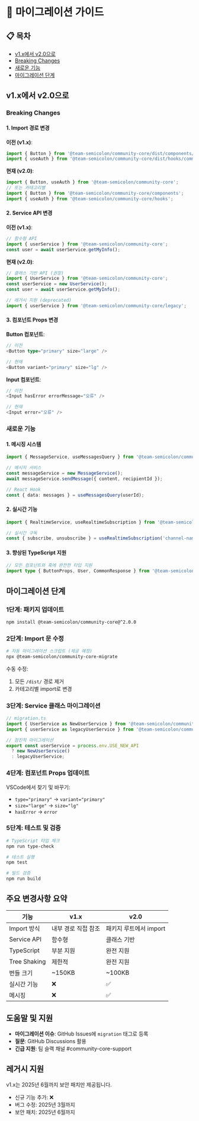 # 🔄 마이그레이션 가이드

## 📋 목차
- [v1.x에서 v2.0으로](#v1x에서-v20으로)
- [Breaking Changes](#breaking-changes)
- [새로운 기능](#새로운-기능)
- [마이그레이션 단계](#마이그레이션-단계)

## v1.x에서 v2.0으로

### Breaking Changes

#### 1. Import 경로 변경

**이전 (v1.x)**:
```typescript
import { Button } from '@team-semicolon/community-core/dist/components/atoms/Button';
import { useAuth } from '@team-semicolon/community-core/dist/hooks/common/useAuth';
```

**현재 (v2.0)**:
```typescript
import { Button, useAuth } from '@team-semicolon/community-core';
// 또는 카테고리별
import { Button } from '@team-semicolon/community-core/components';
import { useAuth } from '@team-semicolon/community-core/hooks';
```

#### 2. Service API 변경

**이전 (v1.x)**:
```typescript
// 함수형 API
import { userService } from '@team-semicolon/community-core';
const user = await userService.getMyInfo();
```

**현재 (v2.0)**:
```typescript
// 클래스 기반 API (권장)
import { UserService } from '@team-semicolon/community-core';
const userService = new UserService();
const user = await userService.getMyInfo();

// 레거시 지원 (deprecated)
import { userService } from '@team-semicolon/community-core/legacy';
```

#### 3. 컴포넌트 Props 변경

**Button 컴포넌트**:
```typescript
// 이전
<Button type="primary" size="large" />

// 현재
<Button variant="primary" size="lg" />
```

**Input 컴포넌트**:
```typescript
// 이전
<Input hasError errorMessage="오류" />

// 현재
<Input error="오류" />
```

### 새로운 기능

#### 1. 메시징 시스템
```typescript
import { MessageService, useMessagesQuery } from '@team-semicolon/community-core';

// 메시지 서비스
const messageService = new MessageService();
await messageService.sendMessage({ content, recipientId });

// React Hook
const { data: messages } = useMessagesQuery(userId);
```

#### 2. 실시간 기능
```typescript
import { RealtimeService, useRealtimeSubscription } from '@team-semicolon/community-core';

// 실시간 구독
const { subscribe, unsubscribe } = useRealtimeSubscription('channel-name');
```

#### 3. 향상된 TypeScript 지원
```typescript
// 모든 컴포넌트와 훅에 완전한 타입 지원
import type { ButtonProps, User, CommonResponse } from '@team-semicolon/community-core';
```

## 마이그레이션 단계

### 1단계: 패키지 업데이트
```bash
npm install @team-semicolon/community-core@^2.0.0
```

### 2단계: Import 문 수정
```bash
# 자동 마이그레이션 스크립트 (제공 예정)
npx @team-semicolon/community-core-migrate
```

수동 수정:
1. 모든 `/dist/` 경로 제거
2. 카테고리별 import로 변경

### 3단계: Service 클래스 마이그레이션

```typescript
// migration.ts
import { UserService as NewUserService } from '@team-semicolon/community-core';
import { userService as legacyUserService } from '@team-semicolon/community-core/legacy';

// 점진적 마이그레이션
export const userService = process.env.USE_NEW_API 
  ? new NewUserService()
  : legacyUserService;
```

### 4단계: 컴포넌트 Props 업데이트

VSCode에서 찾기 및 바꾸기:
- `type="primary"` → `variant="primary"`
- `size="large"` → `size="lg"`
- `hasError` → `error`

### 5단계: 테스트 및 검증

```bash
# TypeScript 타입 체크
npm run type-check

# 테스트 실행
npm test

# 빌드 검증
npm run build
```

## 주요 변경사항 요약

| 기능 | v1.x | v2.0 |
|------|------|------|
| Import 방식 | 내부 경로 직접 참조 | 패키지 루트에서 import |
| Service API | 함수형 | 클래스 기반 |
| TypeScript | 부분 지원 | 완전 지원 |
| Tree Shaking | 제한적 | 완전 지원 |
| 번들 크기 | ~150KB | ~100KB |
| 실시간 기능 | ❌ | ✅ |
| 메시징 | ❌ | ✅ |

## 도움말 및 지원

- **마이그레이션 이슈**: GitHub Issues에 `migration` 태그로 등록
- **질문**: GitHub Discussions 활용
- **긴급 지원**: 팀 슬랙 채널 #community-core-support

## 레거시 지원

v1.x는 2025년 6월까지 보안 패치만 제공됩니다.
- 신규 기능 추가: ❌
- 버그 수정: 2025년 3월까지
- 보안 패치: 2025년 6월까지